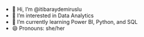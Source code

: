 - 👋 Hi, I’m @itibaraydemiruslu
- 👀 I’m interested in Data Analytics
- 🌱 I’m currently learning Power BI, Python, and SQL
- 😄 Pronouns: she/her

<!---
itibaraydemiruslu/itibaraydemiruslu is a ✨ special ✨ repository because its `README.md` (this file) appears on your GitHub profile.
You can click the Preview link to take a look at your changes.
--->
